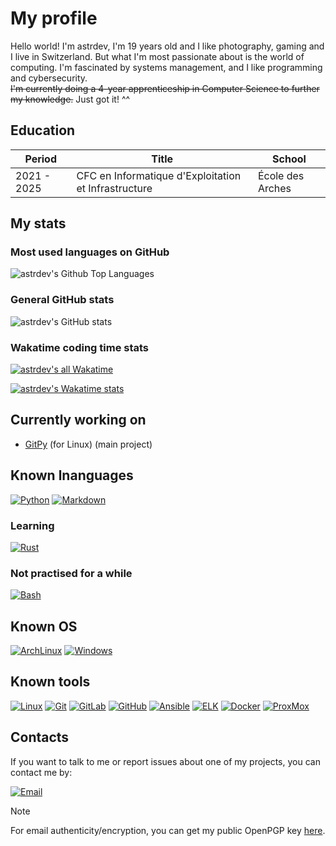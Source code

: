 # My profile

Hello world! I'm astrdev, I'm 19 years old and I like photography, gaming and I live in Switzerland. But what I'm most passionate about is the world of computing. I'm fascinated by systems management, and I like programming and cybersecurity.  
~~I'm currently doing a 4-year apprenticeship in Computer Science to further my knowledge.~~ Just got it! ^^

## Education

| Period | Title | School |
|--------|-------|--------|
| 2021 - 2025 | CFC en Informatique d'Exploitation et Infrastructure | École des Arches |

## My stats

### Most used languages on GitHub

![astrdev's Github Top Languages](https://github-readme-stats.vercel.app/api/top-langs/?username=astrdev&theme=dark)

### General GitHub stats

![astrdev's GitHub stats](https://github-readme-stats.vercel.app/api?username=astrdev\&show_icons=true\&show=reviews,discussions_started,discussions_answered,prs_merged,prs_merged_percentage\&theme=dark)

### Wakatime coding time stats

[![astrdev's all Wakatime](https://wakatime.com/badge/user/244c440e-6ae6-441a-b1f9-1edf189e3f74.svg?style=for-the-badge)](https://wakatime.com/@244c440e-6ae6-441a-b1f9-1edf189e3f74)

[![astrdev's Wakatime stats](https://github-readme-stats.vercel.app/api/wakatime?username=@astrdev&theme=dark&layout=compact&hide=AUTO_DETECTED)](https://wakatime.com/@244c440e-6ae6-441a-b1f9-1edf189e3f74)

## Currently working on

- [GitPy](https://github.com/astrdev/gitpy) (for Linux) (main project)

## Known lnanguages

[![Python](https://img.shields.io/badge/Python-3776AB?style=for-the-badge&logo=python&logoColor=white)](https://en.wikipedia.org/wiki/Python_(programming_language))
[![Markdown](https://img.shields.io/badge/Markdown-3776AB?style=for-the-badge&logo=markdown&logoColor=white)](https://en.wikipedia.org/wiki/Markdown)

### Learning

[![Rust](https://img.shields.io/badge/Rust-3776AB?style=for-the-badge&logo=rust&logoColor=white)](https://en.wikipedia.org/wiki/Rust_(programming_language))

### Not practised for a while

[![Bash](https://img.shields.io/badge/Bash-3776AB?style=for-the-badge&logo=gnubash&logoColor=white)](https://en.wikipedia.org/wiki/Bash_(Unix_shell))

## Known OS

[![ArchLinux](https://img.shields.io/badge/Arch_Linux-3776AB?style=for-the-badge&logo=arch-linux&logoColor=white)](https://en.wikipedia.org/wiki/Arch_Linux)
[![Windows](https://img.shields.io/badge/Windows%2010-3776AB?style=for-the-badge)](https://en.wikipedia.org/wiki/Windows_10)

## Known tools

[![Linux](https://img.shields.io/badge/Linux-3776AB?style=for-the-badge&logo=linux&logoColor=white)](https://en.wikipedia.org/wiki/Linux)
[![Git](https://img.shields.io/badge/Git-3776AB?style=for-the-badge&logo=git&logoColor=white)](https://en.wikipedia.org/wiki/Git)
[![GitLab](https://img.shields.io/badge/GitLab-3776AB?style=for-the-badge&logo=gitlab&logoColor=white)](https://en.wikipedia.org/wiki/GitLab)
[![GitHub](https://img.shields.io/badge/GitHub-3776AB?style=for-the-badge&logo=github&logoColor=white)](https://en.wikipedia.org/wiki/GitHub)
[![Ansible](https://img.shields.io/badge/Ansible-3776AB?style=for-the-badge&logo=Ansible&logoColor=white)](https://en.wikipedia.org/wiki/Ansible_(software))
[![ELK](https://img.shields.io/badge/ELK%20Stack-3776AB?style=for-the-badge&logo=elastic&logoColor=white)](https://en.wikipedia.org/wiki/Elasticsearch)
[![Docker](https://img.shields.io/badge/Docker-3776AB?style=for-the-badge&logo=docker&logoColor=white)](https://en.wikipedia.org/wiki/Docker_(software))
[![ProxMox](https://img.shields.io/badge/ProxMox-3776AB?style=for-the-badge&logo=proxmox&logoColor=white)](https://en.wikipedia.org/wiki/Proxmox_Virtual_Environment)

## Contacts

If you want to talk to me or report issues about one of my projects, you can contact me by:

[![Email](https://img.shields.io/badge/Email-3776AB?style=for-the-badge&logo=protonmail&logoColor=white)](mailto:astrdev.pro@pm.me)

> [!NOTE]  
> For email authenticity/encryption, you can get my public OpenPGP key [here](https://keys.openpgp.org/search?q=astrdev.pro%40pm.me).  
